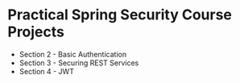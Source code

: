 # Practical Spring Security Course Projects

- Section 2 - Basic Authentication
- Section 3 - Securing REST Services
- Section 4 - JWT
